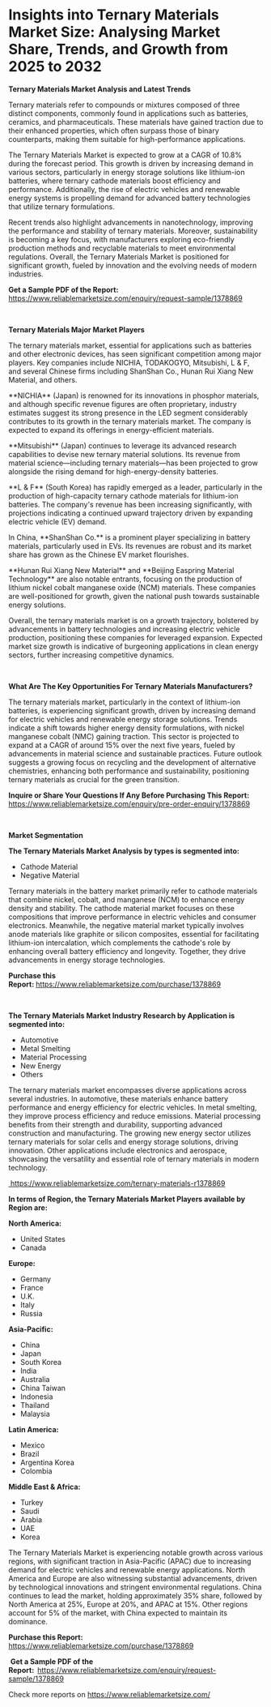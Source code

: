 <p><h1>Insights into Ternary Materials Market Size: Analysing Market Share, Trends, and Growth from 2025 to 2032</h1></p><p><strong>Ternary Materials Market Analysis and Latest Trends</strong></p>
<p><p>Ternary materials refer to compounds or mixtures composed of three distinct components, commonly found in applications such as batteries, ceramics, and pharmaceuticals. These materials have gained traction due to their enhanced properties, which often surpass those of binary counterparts, making them suitable for high-performance applications.</p><p>The Ternary Materials Market is expected to grow at a CAGR of 10.8% during the forecast period. This growth is driven by increasing demand in various sectors, particularly in energy storage solutions like lithium-ion batteries, where ternary cathode materials boost efficiency and performance. Additionally, the rise of electric vehicles and renewable energy systems is propelling demand for advanced battery technologies that utilize ternary formulations.</p><p>Recent trends also highlight advancements in nanotechnology, improving the performance and stability of ternary materials. Moreover, sustainability is becoming a key focus, with manufacturers exploring eco-friendly production methods and recyclable materials to meet environmental regulations. Overall, the Ternary Materials Market is positioned for significant growth, fueled by innovation and the evolving needs of modern industries.</p></p>
<p><strong>Get a Sample PDF of the Report:&nbsp;</strong> <a href="https://www.reliablemarketsize.com/enquiry/request-sample/1378869?utm_campaign=3205&utm_medium=2&utm_source=Github&utm_content=ia&utm_term=31032025&utm_id=ternary-materials">https://www.reliablemarketsize.com/enquiry/request-sample/1378869</a></p>
<p>&nbsp;</p>
<p><strong>Ternary Materials Major Market Players</strong></p>
<p><p>The ternary materials market, essential for applications such as batteries and other electronic devices, has seen significant competition among major players. Key companies include NICHIA, TODAKOGYO, Mitsubishi, L & F, and several Chinese firms including ShanShan Co., Hunan Rui Xiang New Material, and others.</p><p>**NICHIA** (Japan) is renowned for its innovations in phosphor materials, and although specific revenue figures are often proprietary, industry estimates suggest its strong presence in the LED segment considerably contributes to its growth in the ternary materials market. The company is expected to expand its offerings in energy-efficient materials.</p><p>**Mitsubishi** (Japan) continues to leverage its advanced research capabilities to devise new ternary material solutions. Its revenue from material science—including ternary materials—has been projected to grow alongside the rising demand for high-energy-density batteries.</p><p>**L & F** (South Korea) has rapidly emerged as a leader, particularly in the production of high-capacity ternary cathode materials for lithium-ion batteries. The company's revenue has been increasing significantly, with projections indicating a continued upward trajectory driven by expanding electric vehicle (EV) demand.</p><p>In China, **ShanShan Co.** is a prominent player specializing in battery materials, particularly used in EVs. Its revenues are robust and its market share has grown as the Chinese EV market flourishes. </p><p>**Hunan Rui Xiang New Material** and **Beijing Easpring Material Technology** are also notable entrants, focusing on the production of lithium nickel cobalt manganese oxide (NCM) materials. These companies are well-positioned for growth, given the national push towards sustainable energy solutions.</p><p>Overall, the ternary materials market is on a growth trajectory, bolstered by advancements in battery technologies and increasing electric vehicle production, positioning these companies for leveraged expansion. Expected market size growth is indicative of burgeoning applications in clean energy sectors, further increasing competitive dynamics.</p></p>
<p>&nbsp;</p>
<p><strong>What Are The Key Opportunities For Ternary Materials Manufacturers?</strong></p>
<p><p>The ternary materials market, particularly in the context of lithium-ion batteries, is experiencing significant growth, driven by increasing demand for electric vehicles and renewable energy storage solutions. Trends indicate a shift towards higher energy density formulations, with nickel manganese cobalt (NMC) gaining traction. This sector is projected to expand at a CAGR of around 15% over the next five years, fueled by advancements in material science and sustainable practices. Future outlook suggests a growing focus on recycling and the development of alternative chemistries, enhancing both performance and sustainability, positioning ternary materials as crucial for the green transition.</p></p>
<p><strong>Inquire or Share Your Questions If Any Before Purchasing This Report:</strong> <a href="https://www.reliablemarketsize.com/enquiry/pre-order-enquiry/1378869?utm_campaign=3205&utm_medium=2&utm_source=Github&utm_content=ia&utm_term=31032025&utm_id=ternary-materials">https://www.reliablemarketsize.com/enquiry/pre-order-enquiry/1378869</a></p>
<p>&nbsp;</p>
<p><strong>Market Segmentation</strong></p>
<p><strong>The Ternary Materials Market Analysis by types is segmented into:</strong></p>
<p><ul><li>Cathode Material</li><li>Negative Material</li></ul></p>
<p><p>Ternary materials in the battery market primarily refer to cathode materials that combine nickel, cobalt, and manganese (NCM) to enhance energy density and stability. The cathode material market focuses on these compositions that improve performance in electric vehicles and consumer electronics. Meanwhile, the negative material market typically involves anode materials like graphite or silicon composites, essential for facilitating lithium-ion intercalation, which complements the cathode's role by enhancing overall battery efficiency and longevity. Together, they drive advancements in energy storage technologies.</p></p>
<p><strong>Purchase this Report:&nbsp;</strong><a href="https://www.reliablemarketsize.com/purchase/1378869?utm_campaign=3205&utm_medium=2&utm_source=Github&utm_content=ia&utm_term=31032025&utm_id=ternary-materials">https://www.reliablemarketsize.com/purchase/1378869</a></p>
<p>&nbsp;</p>
<p><strong>The Ternary Materials Market Industry Research by Application is segmented into:</strong></p>
<p><ul><li>Automotive</li><li>Metal Smelting</li><li>Material Processing</li><li>New Energy</li><li>Others</li></ul></p>
<p><p>The ternary materials market encompasses diverse applications across several industries. In automotive, these materials enhance battery performance and energy efficiency for electric vehicles. In metal smelting, they improve process efficiency and reduce emissions. Material processing benefits from their strength and durability, supporting advanced construction and manufacturing. The growing new energy sector utilizes ternary materials for solar cells and energy storage solutions, driving innovation. Other applications include electronics and aerospace, showcasing the versatility and essential role of ternary materials in modern technology.</p></p>
<p><a href="https://www.reliablemarketsize.com/ternary-materials-r1378869?utm_campaign=3205&utm_medium=2&utm_source=Github&utm_content=ia&utm_term=31032025&utm_id=ternary-materials">&nbsp;https://www.reliablemarketsize.com/ternary-materials-r1378869</a></p>
<p><strong>In terms of Region, the Ternary Materials Market Players available by Region are:</strong></p>
<p>
    <p> <strong> North America: </strong>
        <ul>
            <li>United States</li>
            <li>Canada</li>
        </ul>
        </p> 
    <p> <strong> Europe: </strong>
        <ul>
            <li>Germany</li>
            <li>France</li>
            <li>U.K.</li>
            <li>Italy</li>
            <li>Russia</li>
        </ul>
        </p> 
    <p> <strong> Asia-Pacific: </strong>
        <ul>
            <li>China</li>
            <li>Japan</li>
            <li>South Korea</li>
            <li>India</li>
            <li>Australia</li>
            <li>China Taiwan</li>
            <li>Indonesia</li>
            <li>Thailand</li>
            <li>Malaysia</li>
        </ul>
        </p> 
    <p> <strong> Latin America: </strong>
        <ul>
            <li>Mexico</li>
            <li>Brazil</li>
            <li>Argentina Korea</li>
            <li>Colombia</li>
        </ul>
        </p> 
    <p> <strong> Middle East & Africa: </strong>
        <ul>
            <li>Turkey</li>
            <li>Saudi</li>
            <li>Arabia</li>
            <li>UAE</li>
            <li>Korea</li>
        </ul>
    </p>
    </p>
<p><p>The Ternary Materials Market is experiencing notable growth across various regions, with significant traction in Asia-Pacific (APAC) due to increasing demand for electric vehicles and renewable energy applications. North America and Europe are also witnessing substantial advancements, driven by technological innovations and stringent environmental regulations. China continues to lead the market, holding approximately 35% share, followed by North America at 25%, Europe at 20%, and APAC at 15%. Other regions account for 5% of the market, with China expected to maintain its dominance.</p></p>
<p><strong>Purchase this Report: </strong><a href="https://www.reliablemarketsize.com/purchase/1378869?utm_campaign=3205&utm_medium=2&utm_source=Github&utm_content=ia&utm_term=31032025&utm_id=ternary-materials">https://www.reliablemarketsize.com/purchase/1378869</a></p>
<p>&nbsp;<strong>Get a Sample PDF of the Report:&nbsp;&nbsp;</strong><a href="https://www.reliablemarketsize.com/enquiry/request-sample/1378869?utm_campaign=3205&utm_medium=2&utm_source=Github&utm_content=ia&utm_term=31032025&utm_id=ternary-materials">https://www.reliablemarketsize.com/enquiry/request-sample/1378869</a></p>
<p><strong></strong></p>
<p>Check more reports on <a href="https://www.reliablemarketsize.com/?utm_campaign=3205&utm_medium=2&utm_source=Github&utm_content=ia&utm_term=31032025&utm_id=ternary-materials">https://www.reliablemarketsize.com/</a></p>